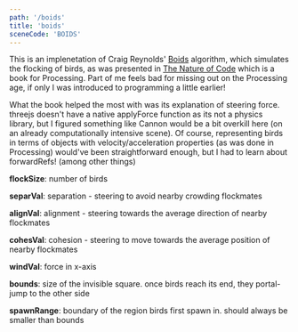 ```yaml
---
path: '/boids'
title: 'boids'
sceneCode: 'BOIDS'
---
```


This is an implenetation of Craig Reynolds' [Boids](https://en.wikipedia.org/wiki/Boids) algorithm, which simulates the flocking of birds, as was presented in [The Nature of Code](https://natureofcode.com/book/) which is a book for Processing. Part of me feels bad for missing out on the Processing age, if only I was introduced to programming a little earlier!

What the book helped the most with was its explanation of steering force. threejs doesn't have a native applyForce function as its not a physics library, but I figured something like Cannon would be a bit overkill here (on an already computationally intensive scene). Of course, representing birds in terms of objects with velocity/acceleration properties (as was done in Processing) would've been straightforward enough, but I had to learn about forwardRefs! (among other things)

**flockSize**: number of birds

**separVal**: separation - steering to avoid nearby crowding flockmates

**alignVal**: alignment - steering towards the average direction of nearby flockmates

**cohesVal**: cohesion - steering to move towards the average position of nearby flockmates

**windVal**: force in x-axis

**bounds**: size of the invisible square. once birds reach its end, they portal-jump to the other side

**spawnRange**: boundary of the region birds first spawn in. should always be smaller than bounds
